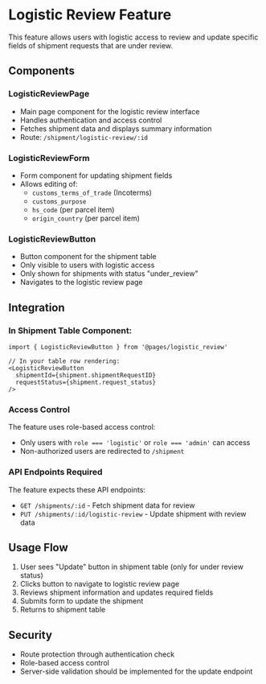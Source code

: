 # Logistic Review Feature

This feature allows users with logistic access to review and update specific fields of shipment requests that are under review.

## Components

### LogisticReviewPage
- Main page component for the logistic review interface
- Handles authentication and access control
- Fetches shipment data and displays summary information
- Route: `/shipment/logistic-review/:id`

### LogisticReviewForm
- Form component for updating shipment fields
- Allows editing of:
  - `customs_terms_of_trade` (Incoterms)
  - `customs_purpose`
  - `hs_code` (per parcel item)
  - `origin_country` (per parcel item)

### LogisticReviewButton
- Button component for the shipment table
- Only visible to users with logistic access
- Only shown for shipments with status "under_review"
- Navigates to the logistic review page

## Integration

### In Shipment Table Component:
```tsx
import { LogisticReviewButton } from '@pages/logistic_review'

// In your table row rendering:
<LogisticReviewButton
  shipmentId={shipment.shipmentRequestID}
  requestStatus={shipment.request_status}
/>
```

### Access Control
The feature uses role-based access control:
- Only users with `role === 'logistic'` or `role === 'admin'` can access
- Non-authorized users are redirected to `/shipment`

### API Endpoints Required
The feature expects these API endpoints:
- `GET /shipments/:id` - Fetch shipment data for review
- `PUT /shipments/:id/logistic-review` - Update shipment with review data

## Usage Flow
1. User sees "Update" button in shipment table (only for under review status)
2. Clicks button to navigate to logistic review page
3. Reviews shipment information and updates required fields
4. Submits form to update the shipment
5. Returns to shipment table

## Security
- Route protection through authentication check
- Role-based access control
- Server-side validation should be implemented for the update endpoint